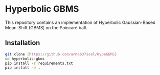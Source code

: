 # Hyperbolic GBMS

This repository contains an implementation of Hyperbolic Gaussian-Based Mean-Shift (GBMS) on the Poincaré ball.

## Installation
```bash
git clone [https://github.com/arnab37seal/HypeGBMS]
cd hyperbolic-gbms
pip install -r requirements.txt
pip install -e .
